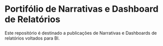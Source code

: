 # Portifólio de Narrativas e Dashboard de Relatórios
Este repositório é destinado a publicações de Narrativas e Dashboards de relatórios voltados para BI.

